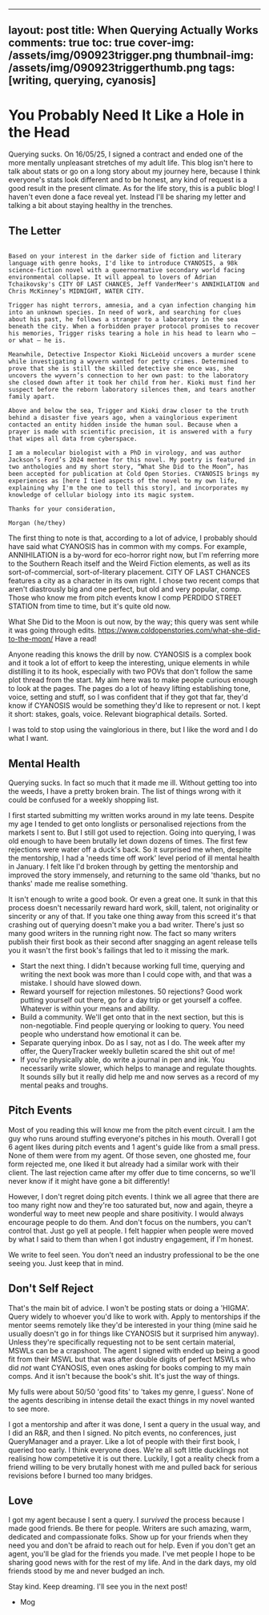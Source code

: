 
---
layout: post
title: When Querying Actually Works
comments: true
toc: true
cover-img: /assets/img/090923trigger.png
thumbnail-img: /assets/img/090923triggerthumb.png
tags: [writing, querying, cyanosis]
---

# You Probably Need It Like a Hole in the Head

Querying sucks. On 16/05/25, I signed a contract and ended one of the more mentally unpleasant stretches of my adult life. This blog isn't here to talk about stats or go on a long story about my journey here, because I think everyone's stats look different and to be honest, any kind of request is a good result in the present climate. As for the life story, this is a public blog! I haven't even done a face reveal yet. Instead I'll be sharing my letter and talking a bit about staying healthy in the trenches.

## The Letter

```

Based on your interest in the darker side of fiction and literary language with genre hooks, I'd like to introduce CYANOSIS, a 98k science-fiction novel with a queernormative secondary world facing environmental collapse. It will appeal to lovers of Adrian Tchaikovsky's CITY OF LAST CHANCES, Jeff VanderMeer's ANNIHILATION and Chris McKinney’s MIDNIGHT, WATER CITY.

Trigger has night terrors, amnesia, and a cyan infection changing him into an unknown species. In need of work, and searching for clues about his past, he follows a stranger to a laboratory in the sea beneath the city. When a forbidden prayer protocol promises to recover his memories, Trigger risks tearing a hole in his head to learn who – or what – he is.

Meanwhile, Detective Inspector Kioki NicLeòid uncovers a murder scene while investigating a wyvern wanted for petty crimes. Determined to prove that she is still the skilled detective she once was, she uncovers the wyvern’s connection to her own past: to the laboratory she closed down after it took her child from her. Kioki must find her suspect before the reborn laboratory silences them, and tears another family apart.

Above and below the sea, Trigger and Kioki draw closer to the truth behind a disaster five years ago, when a vainglorious experiment contacted an entity hidden inside the human soul. Because when a prayer is made with scientific precision, it is answered with a fury that wipes all data from cyberspace.

I am a molecular biologist with a PhD in virology, and was author Jackson’s Ford’s 2024 mentee for this novel. My poetry is featured in two anthologies and my short story, “What She Did to the Moon”, has been accepted for publication at Cold Open Stories. CYANOSIS brings my experiences as [here I tied aspects of the novel to my own life, explaining why I'm the one to tell this story], and incorporates my knowledge of cellular biology into its magic system.

Thanks for your consideration,

Morgan (he/they)

```

The first thing to note is that, according to a lot of advice, I probably should have said what CYANOSIS has in common with my comps. For example, ANNIHILATION is a by-word for eco-horror right now, but I'm referring more to the Southern Reach itself and the Weird Fiction elements, as well as its sort-of-commercial, sort-of-literary placement. CITY OF LAST CHANCES features a city as a character in its own right. I chose two recent comps that aren't diastrously big and one perfect, but old and very popular, comp. Those who know me from pitch events know I comp PERDIDO STREET STATION from time to time, but it's quite old now.

What She Did to the Moon is out now, by the way; this query was sent while it was going through edits. https://www.coldopenstories.com/what-she-did-to-the-moon/ Have a read!  

Anyone reading this knows the drill by now. CYANOSIS is a complex book and it took a lot of effort to keep the interesting, unique elements in while distilling it to its hook, especially with two POVs that don't follow the same plot thread from the start. My aim here was to make people curious enough to look at the pages. The pages do a lot of heavy lifting establishing tone, voice, setting and stuff, so I was confident that if they got that far, they'd know if CYANOSIS would be something they'd like to represent or not. I kept it short: stakes, goals, voice. Relevant biographical details. Sorted.

I was told to stop using the vainglorious in there, but I like the word and I do what I want.

## Mental Health

Querying sucks. In fact so much that it made me ill. Without getting too into the weeds, I have a pretty broken brain. The list of things wrong with it could be confused for a weekly shopping list. 

I first started submitting my written works around in my late teens. Despite my age I tended to get onto longlists or personalised rejections from the markets I sent to. But I still got used to rejection. Going into querying, I was old enough to have been brutally let down dozens of times. The first few rejections were water off a duck's back. So it surprised me when, despite the mentorship, I had a 'needs time off work' level period of ill mental health in January. I felt like I'd broken through by getting the mentorship and improved the story immensely, and returning to the same old 'thanks, but no thanks' made me realise something.

It isn't enough to write a good book. Or even a great one. It sunk in that this process doesn't necessarily reward hard work, skill, talent, not originality or sincerity or any of that. If you take one thing away from this screed it's that crashing out of querying doesn't make you a bad writer. There's just so many good writers in the running right now. The fact so many writers publish their first book as their second after snagging an agent release tells you it wasn't the first book's failings that led to it missing the mark. 

- Start the next thing. I didn't because working full time, querying and writing the next book was more than I could cope with, and that was a mistake. I should have slowed down. 
- Reward yourself for rejection milestones. 50 rejections? Good work putting yourself out there, go for a day trip or get yourself a coffee. Whatever is within your means and ability.
- Build a community. We'll get onto that in the next section, but this is non-negotiable. Find people querying or looking to query. You need people who understand how emotional it can be. 
- Separate querying inbox. Do as I say, not as I do. The week after my offer, the QueryTracker weekly bulletin scared the shit out of me!
- If you're physically able, do write a journal in pen and ink. You necessarily write slower, which helps to manage and regulate thoughts. It sounds silly but it really did help me and now serves as a record of my mental peaks and troughs.

## Pitch Events

Most of you reading this will know me from the pitch event circuit. I am the guy who runs around stuffing everyone's pitches in his mouth. Overall I got 6 agent likes during pitch events and 1 agent's guide like from a small press. None of them were from my agent. Of those seven, one ghosted me, four form rejected me, one liked it but already had a similar work with their client. The last rejection came after my offer due to time concerns, so we'll never know if it might have gone a bit differently! 

However, I don't regret doing pitch events. I think we all agree that there are too many right now and they're too saturated but, now and again, theyre a wonderful way to meet new people and share positivity. I would always encourage people to do them. And don't focus on the numbers, you can't control that. Just go yell at people. I felt happier when people were moved by what I said to them than when I got industry engagement, if I'm honest.

We write to feel seen. You don't need an industry professional to be the one seeing you. Just keep that in mind.

## Don't Self Reject

That's the main bit of advice. I won't be posting stats or doing a 'HIGMA'. Query widely to whoever you'd like to work with. Apply to mentorships if the mentor seems remotely like they'd be interested in your thing (mine said he usually doesn't go in for things like CYANOSIS but it surprised him anyway). Unless they're specifically requesting not to be sent certain material, MSWLs can be a crapshoot. The agent I signed with ended up being a good fit from their MSWL but that was after double digits of perfect MSWLs who did *not* want CYANOSIS, even ones asking for books comping to my main comps. And it isn't because the book's shit. It's just the way of things. 

My fulls were about 50/50 'good fits' to 'takes my genre, I guess'. None of the agents describing in intense detail the exact things in my novel wanted to see more. 


I got a mentorship and after it was done, I sent a query in the usual way, and I did an R&R, and then I signed. No pitch events, no conferences, just QueryManager and a prayer. Like a lot of people with their first book, I queried too early. I think everyone does. We're all soft little ducklings not realising how competetive it is out there. Luckily, I got a reality check from a friend willing to be very brutally honest with me and pulled back for serious revisions before I burned too many bridges.

## Love

I got my agent because I sent a query. I *survived* the process because I made good friends. Be there for people. Writers are such amazing, warm, dedicated and compassionate folks. Show up for your friends when they need you and don't be afraid to reach out for help. Even if you don't get an agent, you'll be glad for the friends you made. I've met people I hope to be sharing good news with for the rest of my life. And in the dark days, my old friends stood by me and never budged an inch.

Stay kind. Keep dreaming. I'll see you in the next post!

- Mog
